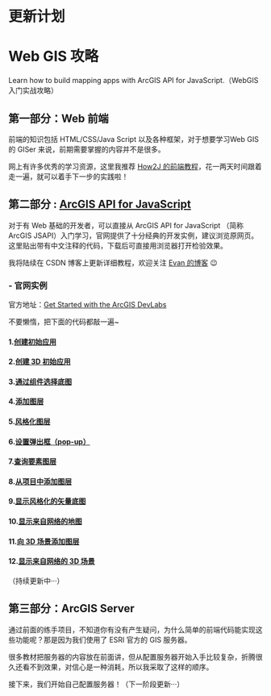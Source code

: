 # 更新计划

# Web GIS 攻略
Learn how to build mapping apps with ArcGIS API for JavaScript.（WebGIS 入门实战攻略）

## 第一部分：Web 前端
前端的知识包括 HTML/CSS/Java Script 以及各种框架，对于想要学习Web GIS 的 GISer 来说，前期需要掌握的内容并不是很多。

网上有许多优秀的学习资源，这里我推荐 [How2J 的前端教程](http://how2j.cn?p=50613)，花一两天时间跟着走一遍，就可以着手下一步的实践啦！
## 第二部分 : [ArcGIS API for JavaScript](https://github.com/Antabot/LearnWebGIS/tree/master/Sample%20Code/ArcGIS%20API%20for%20JavaScript)

对于有 Web 基础的开发者，可以直接从 ArcGIS API for JavaScript （简称ArcGIS JSAPI）入门学习，官网提供了十分经典的开发实例，建议浏览原网页。这里贴出带有中文注释的代码，下载后可直接用浏览器打开检验效果。

我将陆续在 CSDN 博客上更新详细教程，欢迎关注 [Evan 的博客](https://blog.csdn.net/Neuf_Soleil) :wink:

### - 官网实例

官方地址：[Get Started with the ArcGIS DevLabs](https://developers.arcgis.com/labs/?product=JavaScript&topic=any)

不要懒惰，把下面的代码都敲一遍~

#### 1.[创建初始应用](https://github.com/Antabot/LearnWebGIS/blob/master/Sample%20Code/ArcGIS%20API%20for%20JavaScript/Sample1_create%20a%20starter%20app.html)
#### 2.[创建 3D 初始应用](https://github.com/Antabot/LearnWebGIS/blob/master/Sample%20Code/ArcGIS%20API%20for%20JavaScript/Sample2_create%20a%203D%20starter%20app.html)
#### 3.[通过组件选择底图](https://github.com/Antabot/LearnWebGIS/blob/master/Sample%20Code/ArcGIS%20API%20for%20JavaScript/Sample3_select%20a%20base%20map.html)
#### 4.[添加图层](https://github.com/Antabot/LearnWebGIS/blob/master/Sample%20Code/ArcGIS%20API%20for%20JavaScript/Sample4_add%20layers%20to%20a%20map.html)
#### 5.[风格化图层](https://github.com/Antabot/LearnWebGIS/blob/master/Sample%20Code/ArcGIS%20API%20for%20JavaScript/Sample5_style%20feature%20layers.html)
#### 6.[设置弹出框（pop-up）](https://github.com/Antabot/LearnWebGIS/blob/master/Sample%20Code/ArcGIS%20API%20for%20JavaScript/Sample6_configure%20pop-ups.html)
#### 7.[查询要素图层](https://github.com/Antabot/LearnWebGIS/blob/master/Sample%20Code/ArcGIS%20API%20for%20JavaScript/Sample7_query%20a%20feature%20layer.html)
#### 8.[从项目中添加图层](https://github.com/Antabot/LearnWebGIS/blob/master/Sample%20Code/ArcGIS%20API%20for%20JavaScript/Sample8_add%20a%20layer%20from%20an%20item.html)
#### 9.[显示风格化的矢量底图](https://github.com/Antabot/LearnWebGIS/blob/master/Sample%20Code/ArcGIS%20API%20for%20JavaScript/Sample9_display%20a%20styled%20vector%20basemap.html)
#### 10.[显示来自网络的地图](https://github.com/Antabot/LearnWebGIS/blob/master/Sample%20Code/ArcGIS%20API%20for%20JavaScript/Sample10_display%20a%20web%20map.html)
#### 11.[向 3D 场景添加图层](https://github.com/Antabot/LearnWebGIS/blob/master/Sample%20Code/ArcGIS%20API%20for%20JavaScript/Sample11_add%20layers%20to%20a%203D%20scene.html)
#### 12.[显示来自网络的 3D 场景](https://github.com/Antabot/LearnWebGIS/blob/master/Sample%20Code/ArcGIS%20API%20for%20JavaScript/Sample12_Display%20a%20web%20scene.html)

（持续更新中···）

## 第三部分：ArcGIS Server

通过前面的练手项目，不知道你有没有产生疑问，为什么简单的前端代码能实现这些功能呢？那是因为我们使用了 ESRI 官方的 GIS 服务器。

很多教材把服务器的内容放在前面讲，但从配置服务器开始入手比较复杂，折腾很久还看不到效果，对信心是一种消耗，所以我采取了这样的顺序。

接下来，我们开始自己配置服务器！（下一阶段更新···）
